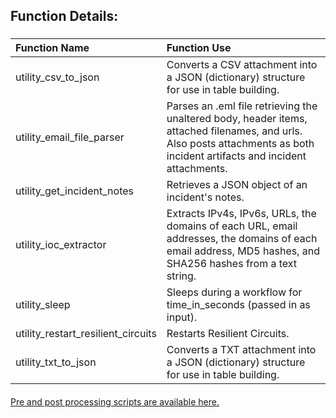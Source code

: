 ## Function Details:

###
| **Function Name** | **Function Use** |
| :------------- |:-------------|
| utility_csv_to_json | Converts a CSV attachment into a JSON (dictionary) structure for use in table building. |
| utility_email_file_parser | Parses an .eml file retrieving the unaltered body, header items, attached filenames, and urls. Also posts attachments as both incident artifacts and incident attachments. |
| utility_get_incident_notes | Retrieves a JSON object of an incident's notes. |
| utility_ioc_extractor | Extracts IPv4s, IPv6s, URLs, the domains of each URL, email addresses, the domains of each email address, MD5 hashes, and SHA256 hashes from a text string. |
| utility_sleep | Sleeps during a workflow for time_in_seconds (passed in as input). |
| utility_restart_resilient_circuits | Restarts Resilient Circuits. |
| utility_txt_to_json | Converts a TXT attachment into a JSON (dictionary) structure for use in table building. |

####
[Pre and post processing scripts are available here.](../../workflow%20processor%20scripts)
